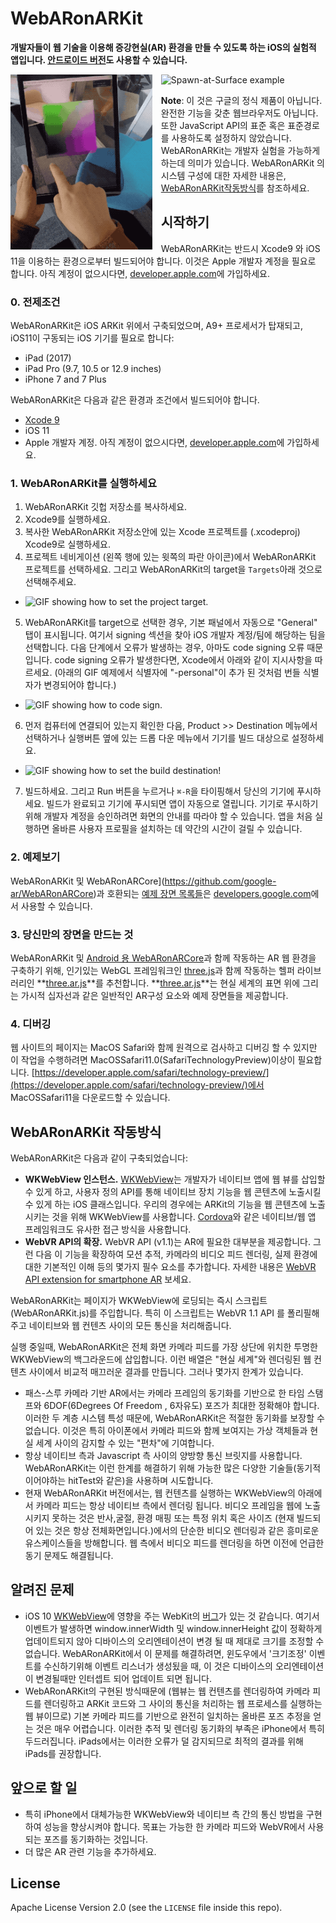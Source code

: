 # WebARonARKit

**개발자들이 웹 기술을 이용해 증강현실(AR) 환경을 만들 수 있도록 하는 iOS의 실험적 앱입니다.   [안드로이드 버전](https://github.com/google-ar/WebARonARCore)도 사용할 수 있습니다.**

<img alt="Spawn-at-Camera example" src="https://github.com/google-ar/three.ar.js/raw/master/examples/screencaps/20170829-arkit-spawnAtCamera-1.gif" style="float: left; object-fit: cover; width: 45%; height: 20em; margin-right: 1em; "><img alt="Spawn-at-Surface example" src="https://github.com/google-ar/three.ar.js/raw/master/examples/screencaps/20170829-arkit-spawnAtSurface-1.gif" style="width: 45%; height: 20em; object-fit: cover;">

**Note**: 이 것은 구글의 정식 제품이 아닙니다. 완전한 기능을 갖춘 웹브라우저도 아닙니다. 또한 JavaScript API의 표준 혹은 표준경로를 사용하도록 설정하지 않았습니다. WebARonARKit는 개발자 실험을 가능하게 하는데 의미가 있습니다. WebARonARKit 의 시스템 구성에 대한 자세한 내용은,  [WebARonARKit작동방식](#WebARonARKit작동방식)를 참조하세요.

## 

## 시작하기

WebARonARKit는 반드시 Xcode9 와 iOS 11을 이용하는 환경으로부터 빌드되어야 합니다. 이것은 Apple 개발자 계정을 필요로 합니다.  아직 계정이 없으시다면, [developer.apple.com](http://developer.apple.com)에 가입하세요.



### <a name="전제 조건">0. 전제조건</a>

WebARonARKit은 iOS ARKit 위에서 구축되었으며, A9+ 프로세서가 탑재되고, iOS11이 구동되는 iOS 기기를 필요로 합니다:

+ iPad (2017)
+ iPad Pro (9.7, 10.5 or 12.9 inches)
+ iPhone 7 and 7 Plus



WebARonARKit은 다음과 같은 환경과 조건에서 빌드되어야 합니다. 

+ [Xcode 9](https://developer.apple.com/xcode/)
+ iOS 11
+ Apple 개발자 계정. 아직 계정이 없으시다면, [developer.apple.com](http://developer.apple.com)에 가입하세요.
  ​


### <a name="WebARonARKit를실행하세요">1. WebARonARKit를 실행하세요</a>

1. WebARonARKit 깃헙 저장소를 복사하세요.
2. Xcode9를 실행하세요.
3. 복사한 WebARonARKit 저장소안에 있는 Xcode 프로젝트를 (.xcodeproj) Xcode9로 실행하세요.
4. 프로젝트 네비게이션 (왼쪽 행에 있는 윗쪽의 파란 아이콘)에서 WebARonARKit 프로젝트를 선택하세요. 그리고 WebARonARKit의 target을 `Targets`아래 것으로 선택해주세요.

- ![GIF showing how to set the project target.](https://media.giphy.com/media/xUOxfc84FVlNqqeJeU/giphy.gif)
5. WebARonARKit를 target으로 선택한 경우, 기본 패널에서 자동으로 "General"  탭이 표시됩니다. 여기서 signing 섹션을 찾아 iOS 개발자 계정/팀에 해당하는 팀을 선택합니다. 다음 단계에서 오류가 발생하는 경우, 아마도 code signing 오류 때문입니다. code signing 오류가 발생한다면, Xcode에서 아래와 같이 지시사항을 따르세요. (아래의 GIF 예제에서 식별자에 "-personal"이 추가 된 것처럼 번들 식별자가 변경되어야 합니다.)
- ![GIF showing how to code sign.](https://media.giphy.com/media/3osBL6RqUu3prBVYOc/giphy.gif)
6. 먼저 컴퓨터에 연결되어 있는지 확인한 다음, Product >> Destination 메뉴에서 선택하거나 실행버튼 옆에 있는 드롭 다운 메뉴에서 기기를 빌드 대상으로 설정하세요. 
- ![GIF showing how to set the build destination!](https://media.giphy.com/media/3osBL6aab1y581gPyE/giphy.gif)
7. 빌드하세요. 그리고  Run 버튼을 누르거나 `⌘-R`을  타이핑해서 당신의 기기에 푸시하세요. 빌드가 완료되고 기기에 푸시되면 앱이 자동으로 열립니다. 기기로 푸시하기 위해 개발자 계정을 승인하려면 화면의 안내를 따라야 할 수 있습니다. 앱을 처음 실행하면 올바른 사용자 프로필을 설치하는 데 약간의 시간이 걸릴 수 있습니다.



### <a name="예제보기">2. 예제보기</a>

WebARonARKit 및 WebARonARCore](https://github.com/google-ar/WebARonARCore)과 호환되는 [예제 장면 목록들](https://developers.google.com/ar/develop/web/getting-started#examples)은  [developers.google.com](https://developers.google.com/ar/develop/web/getting-started#examples)에서 사용할 수 있습니다.

### <a name="당신만의장면을만드는것">3. 당신만의 장면을 만드는 것</a>

WebARonARKit 및 [Android 용 WebARonARCore](https://github.com/google-ar/WebARonARCore)과 함께 작동하는 AR 웹 환경을 구축하기 위해, 인기있는 WebGL 프레임워크인 [three.js](http://threejs.org)과 함께 작동하는 헬퍼 라이브러리인 **[three.ar.js](https://github.com/google-ar/three.ar.js)**를 추천합니다. **[three.ar.js](https://github.com/google-ar/three.ar.js)**는 현실 세계의 표면 위에 그리는 가시적 십자선과 같은 일반적인 AR구성 요소와 예제 장면들을 제공합니다.

### <a name="디버깅">4. 디버깅 </a>

웹 사이트의 페이지는 MacOS Safari와 함께 원격으로 검사하고 디버깅 할 수 있지만 이 작업을 수행하려면 MacOSSafari11.0(SafariTechnologyPreview)이상이 필요합니다. [https://developer.apple.com/safari/technology-preview/](https://developer.apple.com/safari/technology-preview/)에서 MacOSSafari11을 다운로드할 수 있습니다.



## <a name="WebARonARKit작동방식">WebARonARKit 작동방식</a>

WebARonARKit은 다음과 같이 구축되었습니다:

* **WKWebView 인스턴스.**  [WKWebView](https://developer.apple.com/documentation/webkit/wkwebview)는 개발자가 네이티브 앱에 웹 뷰를 삽입할 수 있게 하고, 사용자 정의 API를 통해 네이티브 장치 기능을 웹 콘텐츠에 노출시킬 수 있게 하는 iOS 클래스입니다. 우리의 경우에는 ARKit의 기능을 웹 콘텐츠에 노출시키는 것을 위해 WKWebView를 사용합니다. [Cordova](https://cordova.apache.org/)와 같은 네이티브/웹 앱 프레임워크도 유사한 접근 방식을 사용합니다.
* **WebVR API의 확장.** WebVR API (v1.1)는 AR에 필요한 대부분을 제공합니다. 그런 다음 이 기능을 확장하여 모션 추적, 카메라의 비디오 피드 렌더링, 실제 환경에 대한 기본적인 이해 등의 몇가지 필수 요소를 추가합니다. 자세한 내용은 [WebVR API extension for smartphone AR](https://github.com/google-ar/three.ar.js/blob/master/webvr_ar_extension.md) 보세요.

WebARonARKit는 페이지가 WKWebView에 로딩되는 즉시 스크립트(WebARonARKit.js)를 주입합니다. 특히 이 스크립트는 WebVR 1.1 API 를 폴리필해주고 네이티브와 웹 컨텐츠 사이의 모든 통신을 처리해줍니다. 

실행 중일때, WebARonARKit은 전체 화면 카메라 피드를 가장 상단에 위치한 투명한  WKWebView의 백그라운드에 삽입합니다. 이런 배열은 "현실 세계"와  렌더링된 웹 컨텐츠 사이에서 비교적 매끄러운 결과를 만듭니다. 그러나 몇가지 한계가 있습니다.

* 패스-스루 카메라 기반 AR에서는 카메라 프레임의 동기화를 기반으로 한 타임 스탬프와 6DOF(6Degrees Of Freedom , 6자유도) 포즈가 최대한 정확해야 합니다. 이러한 두 계층 시스템 특성 때문에, WebARonARKit은 적절한 동기화를 보장할 수 없습니다. 이것은 특히 아이폰에서 카메라 피드와 함께 보여지는 가상 객체들과 현실 세계 사이의 감지할 수 있는 "편차"에 기여합니다.
* 항상 네이티브 측과 Javascript 측 사이의 양방향 통신 브릿지를 사용합니다. WebARonARKit는 이런 한계를 해결하기 위해 가능한 많은 다양한 기술들(동기적이어야하는 hitTest와 같은)을 사용하며 시도합니다. 
* 현재 WebARonARKit 버전에서는, 웹 컨텐츠를 실행하는 WKWebView의 아래에서 카메라 피드는 항상 네이티브 측에서 렌더링 됩니다. 비디오 프레임을 웹에 노출시키지 못하는 것은 반사,굴절, 환경 매핑 또는 특정 위치 혹은 사이즈 (현재 빌드되어 있는 것은 항상 전체화면입니다.)에서의 단순한 비디오 렌더링과 같은 흥미로운 유스케이스들을 방해합니다. 웹 측에서 비디오 피드를 렌더링을 하면 이전에 언급한 동기 문제도 해결됩니다.

## <a name="알려진문제">알려진 문제</a>
+ iOS 10 [WKWebView](https://developer.apple.com/documentation/webkit/wkwebview)에 영향을 주는 WebKit의 [버그](https://bugs.webkit.org/show_bug.cgi?id=170595)가 있는 것 같습니다. 여기서 이벤트가 발생하면 window.innerWidth 및 window.innerHeight 값이 정확하게 업데이트되지 않아 디바이스의 오리엔테이션이 변경 될 때 제대로 크기를 조정할 수 없습니다. WebARonARKit에서 이 문제를 해결하려면,  윈도우에서 '크기조정' 이벤트를 수신하기위해 이벤트 리스너가 생성됬을 때, 이 것은 디바이스의 오리엔테이션이 변경될때만 인터셉트 되어 업데이트 되면 됩니다. 
+ WebARonARKit의 구현된 방식때문에 (웹뷰는 웹 컨텐츠를 렌더링하여 카메라 피드를 렌더링하고 ARKit 코드와 그 사이의 통신을 처리하는 웹 프로세스를 실행하는 웹 뷰이므로) 기본 카메라 피드를 기반으로 완전히 일치하는 올바른 포즈 추정을 얻는 것은 매우 어렵습니다. 이러한 추적 및 렌더링 동기화의 부족은 iPhone에서 특히 두드러집니다. iPads에서는 이러한 오류가 덜 감지되므로 최적의 결과를 위해 iPads를 권장합니다. 

## <a name="앞으로할일">앞으로 할 일</a>
+ 특히 iPhone에서 대체가능한 WKWebView와 네이티브 측 간의 통신 방법을 구현하여 성능을 향상시켜야 합니다. 목표는 가능한 한 카메라 피드와 WebVR에서 사용되는 포즈를 동기화하는 것입니다.
+ 더 많은 AR 관련 기능을 추가하세요.

## <a name="License">License</a>
Apache License Version 2.0 (see the `LICENSE` file inside this repo).
